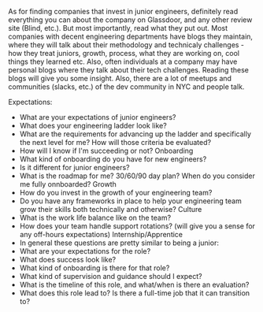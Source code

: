 As for finding companies that invest in junior engineers, definitely read everything you can about the company on Glassdoor, and any other review site (Blind, etc.). But most importantly, read what they put out. Most companies with decent engineering departments have blogs they maintain, where they will talk about their methodology and technicaly challenges - how they treat juniors, growth, process, what they are working on, cool things they learned etc. Also, often individuals at a company may have personal blogs where they talk about their tech challenges. Reading these blogs will give you some insight. Also, there are a lot of meetups and communities (slacks, etc.) of the dev community in NYC and people talk. 


Expectations:
  * What are your expectations of junior engineers?  
  * What does your engineering ladder look like?
  * What are the requirements for advancing up the ladder and specifically the next level for me? How will those criteria be evaluated?
  * How will I know if I'm succeeding or not? 
Onboarding
  * What kind of onboarding do you have for new engineers? 
  * Is it different for junior engineers?
  * What is the roadmap for me? 30/60/90 day plan? When do you consider me fully onnboarded?
Growth
  * How do you invest in the growth of your engineering team?
  * Do you have any frameworks in place to help your engineering team grow their skills both technically and otherwise?
Culture
  * What is the work life balance like on the team?
  * How does your team handle support rotations? (will give you a sense for any off-hours expectations)
Internship/Apprentice
  * In general these questions are pretty similar to being a junior:
  * What are your expectations for the role?
  * What does success look like?
  * What kind of onboarding is there for that role?
  * What kind of supervision and guidance should I expect?
  * What is the timeline of this role, and what/when is there an evaluation?
  * What does this role lead to? Is there a full-time job that it can transition to?
